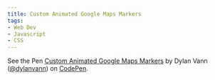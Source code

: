 ```yaml
---
title: Custom Animated Google Maps Markers
tags:
- Web Dev
- Javascript
- CSS
---
```


<p data-height="562" data-theme-id="18104" data-slug-hash="yNWdxJ" data-default-tab="result" data-user="dylanvann" class='codepen'>See the Pen <a href='http://codepen.io/dylanvann/pen/yNWdxJ/'>Custom Animated Google Maps Markers</a> by Dylan Vann (<a href='http://codepen.io/dylanvann'>@dylanvann</a>) on <a href='http://codepen.io'>CodePen</a>.</p>
<script async src="//assets.codepen.io/assets/embed/ei.js"></script>
